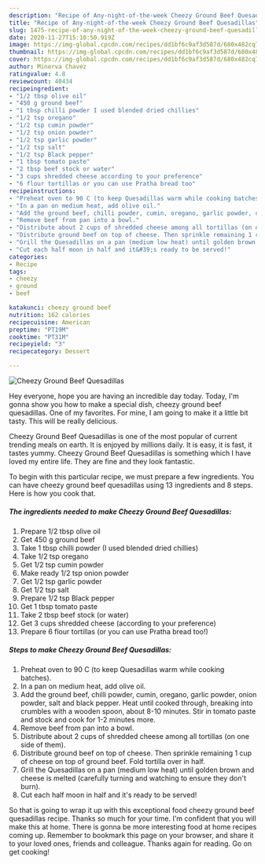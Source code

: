 ```yaml
---
description: "Recipe of Any-night-of-the-week Cheezy Ground Beef Quesadillas"
title: "Recipe of Any-night-of-the-week Cheezy Ground Beef Quesadillas"
slug: 1475-recipe-of-any-night-of-the-week-cheezy-ground-beef-quesadillas
date: 2020-11-27T15:10:50.919Z
image: https://img-global.cpcdn.com/recipes/dd1bf6c9af3d587d/680x482cq70/cheezy-ground-beef-quesadillas-recipe-main-photo.jpg
thumbnail: https://img-global.cpcdn.com/recipes/dd1bf6c9af3d587d/680x482cq70/cheezy-ground-beef-quesadillas-recipe-main-photo.jpg
cover: https://img-global.cpcdn.com/recipes/dd1bf6c9af3d587d/680x482cq70/cheezy-ground-beef-quesadillas-recipe-main-photo.jpg
author: Minerva Chavez
ratingvalue: 4.8
reviewcount: 40434
recipeingredient:
- "1/2 tbsp olive oil"
- "450 g ground beef"
- "1 tbsp chilli powder I used blended dried chillies"
- "1/2 tsp oregano"
- "1/2 tsp cumin powder"
- "1/2 tsp onion powder"
- "1/2 tsp garlic powder"
- "1/2 tsp salt"
- "1/2 tsp Black pepper"
- "1 tbsp tomato paste"
- "2 tbsp beef stock or water"
- "3 cups shredded cheese according to your preference"
- "6 flour tortillas or you can use Pratha bread too"
recipeinstructions:
- "Preheat oven to 90 C (to keep Quesadillas warm while cooking batches)."
- "In a pan on medium heat, add olive oil."
- "Add the ground beef, chilli powder, cumin, oregano, garlic powder, onion powder, salt and black pepper. Heat until cooked through, breaking into crumbles with a wooden spoon, about 8-10 minutes. Stir in tomato paste and stock and cook for 1-2 minutes more."
- "Remove beef from pan into a bowl."
- "Distribute about 2 cups of shredded cheese among all tortillas (on one side of them)."
- "Distribute ground beef on top of cheese. Then sprinkle remaining 1 cup of cheese on top of ground beef. Fold tortilla over in half."
- "Grill the Quesadillas on a pan (medium low heat) until golden brown and cheese is melted (carefully turning and watching to ensure they don&#39;t burn)."
- "Cut each half moon in half and it&#39;s ready to be served!"
categories:
- Recipe
tags:
- cheezy
- ground
- beef

katakunci: cheezy ground beef 
nutrition: 162 calories
recipecuisine: American
preptime: "PT19M"
cooktime: "PT31M"
recipeyield: "3"
recipecategory: Dessert

---
```



![Cheezy Ground Beef Quesadillas](https://img-global.cpcdn.com/recipes/dd1bf6c9af3d587d/680x482cq70/cheezy-ground-beef-quesadillas-recipe-main-photo.jpg)

Hey everyone, hope you are having an incredible day today. Today, I'm gonna show you how to make a special dish, cheezy ground beef quesadillas. One of my favorites. For mine, I am going to make it a little bit tasty. This will be really delicious.



Cheezy Ground Beef Quesadillas is one of the most popular of current trending meals on earth. It is enjoyed by millions daily. It is easy, it is fast, it tastes yummy. Cheezy Ground Beef Quesadillas is something which I have loved my entire life. They are fine and they look fantastic.


To begin with this particular recipe, we must prepare a few ingredients. You can have cheezy ground beef quesadillas using 13 ingredients and 8 steps. Here is how you cook that.

<!--inarticleads1-->

##### The ingredients needed to make Cheezy Ground Beef Quesadillas:

1. Prepare 1/2 tbsp olive oil
1. Get 450 g ground beef
1. Take 1 tbsp chilli powder (I used blended dried chillies)
1. Take 1/2 tsp oregano
1. Get 1/2 tsp cumin powder
1. Make ready 1/2 tsp onion powder
1. Get 1/2 tsp garlic powder
1. Get 1/2 tsp salt
1. Prepare 1/2 tsp Black pepper
1. Get 1 tbsp tomato paste
1. Take 2 tbsp beef stock (or water)
1. Get 3 cups shredded cheese (according to your preference)
1. Prepare 6 flour tortillas (or you can use Pratha bread too!)




<!--inarticleads2-->

##### Steps to make Cheezy Ground Beef Quesadillas:

1. Preheat oven to 90 C (to keep Quesadillas warm while cooking batches).
1. In a pan on medium heat, add olive oil.
1. Add the ground beef, chilli powder, cumin, oregano, garlic powder, onion powder, salt and black pepper. Heat until cooked through, breaking into crumbles with a wooden spoon, about 8-10 minutes. Stir in tomato paste and stock and cook for 1-2 minutes more.
1. Remove beef from pan into a bowl.
1. Distribute about 2 cups of shredded cheese among all tortillas (on one side of them).
1. Distribute ground beef on top of cheese. Then sprinkle remaining 1 cup of cheese on top of ground beef. Fold tortilla over in half.
1. Grill the Quesadillas on a pan (medium low heat) until golden brown and cheese is melted (carefully turning and watching to ensure they don&#39;t burn).
1. Cut each half moon in half and it&#39;s ready to be served!




So that is going to wrap it up with this exceptional food cheezy ground beef quesadillas recipe. Thanks so much for your time. I'm confident that you will make this at home. There is gonna be more interesting food at home recipes coming up. Remember to bookmark this page on your browser, and share it to your loved ones, friends and colleague. Thanks again for reading. Go on get cooking!
